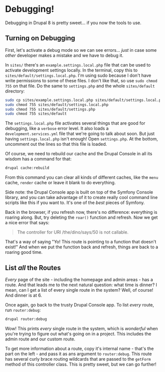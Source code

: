 # Debugging!

Debugging in Drupal 8 is pretty sweet... if you now the tools to use.

## Turning on Debugging

First, let's activate a debug mode so we can see errors... *just* in case some *other*
developer makes a mistake and we have to debug it.

In `sites/` there's an `example.settings.local.php` file that can be used to activate
development settings locally. In the terminal, copy this to `sites/default/settings.local.php`.
I'm using sudo because I don't have write permissions to some of these files. I don't
like that, so use `sudo chmod 755` on that file. Do the same to `settings.php` and
the whole `sites/default` directory:

```bash
sudo cp sites/example.settings.local.php sites/default/settings.local.php
sudo chmod 755 sites/default/settings.local.php
sudo chmod 755 sites/default/settings.php
sudo chmod 755 sites/default
```

The `settings.local.php` file activates several things that are good for debugging, like
a `verbose` error level. It also loads a `development.services.yml` file that we're
going to talk about soon. But just having `settings.local.php` isn't enough! Open
`settings.php`. At the bottom, uncomment out the lines so that this file is loaded.

Of course, we need to rebuild our cache and the Drupal Console in all its wisdom
has a command for that:

```bash
drupal cache:rebuild
```

From this command you can clear all kinds of different caches, like the `menu` cache,
`render` cache or leave it blank to do everything.

Side note: the Drupal Console app is built on top of the Symfony Console library,
and you can take advantage of it to create really cool command line scripts like
this if you want to. It's one of the *best* pieces of Symfony.

Back in the browser, if you refresh now, there's no difference: everything is roaring
along. But, try deleting the `roar()` function and refresh. Now we get a nice error that
says:

> The controller for URI /the/dino/says/50 is not callable.

That's a way of saying "Yo! This route is pointing to a function that doesn't exist!"
And when we put the function back and refresh, things are back to a roaring good time.

## List *all* the Routes

*Every* page of the site - including the homepage and admin areas - has a route.
And that leads me to the next natural question: what time is dinner? I mean, can I
get a list of every single route in the system? Well, of course! And dinner is at 6.

Once again, go back to the trusty Drupal Console app. To list *every* route, run
`router:debug`:

```bash
drupal router:debug
```

Wow! This prints *every* single route in the system, which is *wonderful* when you're
trying to figure out what's going on in a project. This includes the admin route
and our custom route.

To get more information about a route, copy it's internal name - that's the part
on the left - and pass it as ans argument to `router:debug`. This route has
several curly brace routing wildcards that are passed to the `getForm` method of
this controller class. This is pretty sweet, but we can go further!
